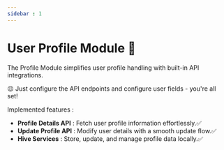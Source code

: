 ```yaml
---
sidebar : 1
---
```


# User Profile Module 👱

The Profile Module simplifies user profile handling with built-in API integrations.

😉 Just configure the API endpoints and configure user fields - you're all set!

Implemented features :

- **Profile Details API** : Fetch user profile information effortlessly.✅
- **Update Profile API** : Modify user details with a smooth update flow.✅
- **Hive Services** : Store, update, and manage profile data locally.✅
